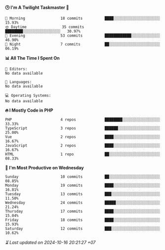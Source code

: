 <!--START_SECTION:readme-stats-->
**🕒 I'm A Twilight Taskmaster 🌆**

```text
🌅 Morning                18 commits          ████░░░░░░░░░░░░░░░░░░░░░   15.93%
🌞 Daytime                35 commits          ████████░░░░░░░░░░░░░░░░░   30.97%
🌆 Evening                53 commits          ████████████░░░░░░░░░░░░░   46.90%
🌙 Night                  7 commits           ██░░░░░░░░░░░░░░░░░░░░░░░   06.19%
```

**📊 All The Time I Spent On**

```text
📝 Editors:
No data available

💬 Languages:
No data available

💻 Operating Systems:
No data available
```

**🔥 I Mostly Code in PHP**

```text
PHP                      4 repos             ████████░░░░░░░░░░░░░░░░░   33.33%
TypeScript               3 repos             ██████░░░░░░░░░░░░░░░░░░░   25.00%
Vue                      2 repos             ████░░░░░░░░░░░░░░░░░░░░░   16.67%
JavaScript               2 repos             ████░░░░░░░░░░░░░░░░░░░░░   16.67%
HTML                     1 repo              ██░░░░░░░░░░░░░░░░░░░░░░░   08.33%
```

**📅 I'm Most Productive on Wednesday**

```text
Sunday                   10 commits          ██░░░░░░░░░░░░░░░░░░░░░░░   08.85%
Monday                   19 commits          ████░░░░░░░░░░░░░░░░░░░░░   16.81%
Tuesday                  13 commits          ███░░░░░░░░░░░░░░░░░░░░░░   11.50%
Wednesday                24 commits          █████░░░░░░░░░░░░░░░░░░░░   21.24%
Thursday                 17 commits          ████░░░░░░░░░░░░░░░░░░░░░   15.04%
Friday                   18 commits          ████░░░░░░░░░░░░░░░░░░░░░   15.93%
Saturday                 12 commits          ███░░░░░░░░░░░░░░░░░░░░░░   10.62%
```



*⏳ Last updated on 2024-10-16 20:21:27 +07*
<!--END_SECTION:readme-stats-->